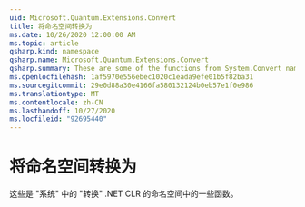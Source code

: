 ```yaml
---
uid: Microsoft.Quantum.Extensions.Convert
title: 将命名空间转换为
ms.date: 10/26/2020 12:00:00 AM
ms.topic: article
qsharp.kind: namespace
qsharp.name: Microsoft.Quantum.Extensions.Convert
qsharp.summary: These are some of the functions from System.Convert namespace of .NET CLR that are relevant within Q# type system.
ms.openlocfilehash: 1af5970e556ebec1020c1eada9efe01b5f82ba31
ms.sourcegitcommit: 29e0d88a30e4166fa580132124b0eb57e1f0e986
ms.translationtype: MT
ms.contentlocale: zh-CN
ms.lasthandoff: 10/27/2020
ms.locfileid: "92695440"
---
```

# <a name="microsoftquantumextensionsconvert-namespace"></a>将命名空间转换为

这些是 "系统" 中的 "转换" .NET CLR 的命名空间中的一些函数。

